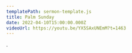 ```yaml
---
templatePath: sermon-template.js
title: Palm Sunday
date: 2022-04-10T15:00:00.000Z
videoUrl: https://youtu.be/YX5SAxUNEmM?t=1463
---
```

.